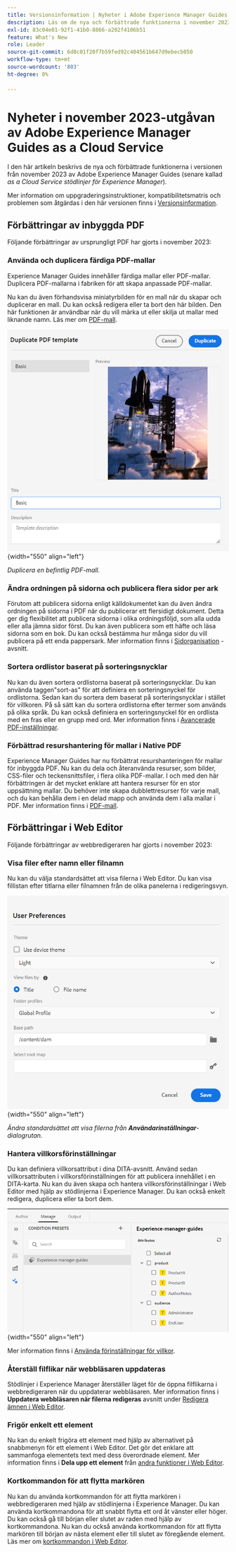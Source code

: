 ```yaml
---
title: Versionsinformation | Nyheter i Adobe Experience Manager Guides, november 2023
description: Läs om de nya och förbättrade funktionerna i november 2023-utgåvan av Adobe Experience Manager Guides as a Cloud Service.
exl-id: 83c04e01-92f1-41b0-8866-a202f4106b51
feature: What's New
role: Leader
source-git-commit: 6d8c01f20f7b59fed92c404561b647d9ebecb050
workflow-type: tm+mt
source-wordcount: '803'
ht-degree: 0%

---
```


# Nyheter i november 2023-utgåvan av Adobe Experience Manager Guides as a Cloud Service

I den här artikeln beskrivs de nya och förbättrade funktionerna i versionen från november 2023 av Adobe Experience Manager Guides (senare kallad *as a Cloud Service stödlinjer för Experience Manager*).

Mer information om uppgraderingsinstruktioner, kompatibilitetsmatris och problemen som åtgärdas i den här versionen finns i [Versionsinformation](release-notes-2023-11-0.md).

## Förbättringar av inbyggda PDF

Följande förbättringar av ursprungligt PDF har gjorts i november 2023:

### Använda och duplicera färdiga PDF-mallar

Experience Manager Guides innehåller färdiga mallar eller PDF-mallar. Duplicera PDF-mallarna i fabriken för att skapa anpassade PDF-mallar.

Nu kan du även förhandsvisa miniatyrbilden för en mall när du skapar och duplicerar en mall. Du kan också redigera eller ta bort den här bilden. Den här funktionen är användbar när du vill märka ut eller skilja ut mallar med liknande namn.
Läs mer om [PDF-mall](../native-pdf/pdf-template.md).

![Mallen Duplicera PDF](assets/duplicate-template.png){width="550" align="left"}

*Duplicera en befintlig PDF-mall.*


### Ändra ordningen på sidorna och publicera flera sidor per ark

Förutom att publicera sidorna enligt källdokumentet kan du även ändra ordningen på sidorna i PDF när du publicerar ett flersidigt dokument.  Detta ger dig flexibilitet att publicera sidorna i olika ordningsföljd, som alla udda eller alla jämna sidor först. Du kan även publicera som ett häfte och läsa sidorna som en bok. Du kan också bestämma hur många sidor du vill publicera på ett enda pappersark. Mer information finns i [Sidorganisation](../native-pdf/components-pdf-template.md#page-organization) -avsnitt.

### Sortera ordlistor baserat på sorteringsnycklar

Nu kan du även sortera ordlistorna baserat på sorteringsnycklar. Du kan använda taggen&quot;sort-as&quot; för att definiera en sorteringsnyckel för ordlistorna. Sedan kan du sortera dem baserat på sorteringsnycklar i stället för villkoren. På så sätt kan du sortera ordlistorna efter termer som används på olika språk. Du kan också definiera en sorteringsnyckel för en ordlista med en fras eller en grupp med ord.
Mer information finns i [Avancerade PDF-inställningar](../native-pdf/components-pdf-template.md#advanced-pdf-settings).


### Förbättrad resurshantering för mallar i Native PDF

Experience Manager Guides har nu förbättrat resurshanteringen för mallar för inbyggda PDF. Nu kan du dela och återanvända resurser, som bilder, CSS-filer och teckensnittsfiler, i flera olika PDF-mallar. I och med den här förbättringen är det mycket enklare att hantera resurser för en stor uppsättning mallar. Du behöver inte skapa dubblettresurser för varje mall, och du kan behålla dem i en delad mapp och använda dem i alla mallar i PDF.
Mer information finns i [PDF-mall](../native-pdf/pdf-template.md).

## Förbättringar i Web Editor

Följande förbättringar av webbredigeraren har gjorts i november 2023:


### Visa filer efter namn eller filnamn

Nu kan du välja standardsättet att visa filerna i Web Editor. Du kan visa fillistan efter titlarna eller filnamnen från de olika panelerna i redigeringsvyn.

![Dialogrutan Användarinställningar](assets/user-preferences-2311.png){width="550" align="left"}

*Ändra standardsättet att visa filerna från **Användarinställningar**-dialogrutan.*


### Hantera villkorsförinställningar

Du kan definiera villkorsattribut i dina DITA-avsnitt. Använd sedan villkorsattributen i villkorsförinställningen för att publicera innehållet i en DITA-karta. Nu kan du även skapa och hantera villkorsförinställningar i Web Editor med hjälp av stödlinjerna i Experience Manager. Du kan också enkelt redigera, duplicera eller ta bort dem.

![Förinställda villkor på fliken Hantera i webbredigeraren ](assets/web-editor-manage-condition-presets.png){width="550" align="left"}

Mer information finns i [Använda förinställningar för villkor](../user-guide/generate-output-use-condition-presets.md).

### Återställ filflikar när webbläsaren uppdateras

Stödlinjer i Experience Manager återställer läget för de öppna filflikarna i webbredigeraren när du uppdaterar webbläsaren. Mer information finns i **Uppdatera webbläsaren när filerna redigeras** avsnitt under [Redigera ämnen i Web Editor](../user-guide/web-editor-edit-topics.md).

### Frigör enkelt ett element

Nu kan du enkelt frigöra ett element med hjälp av alternativet på snabbmenyn för ett element i Web Editor. Det gör det enklare att sammanfoga elementets text med dess överordnade element.
Mer information finns i **Dela upp ett element** från [andra funktioner i Web Editor](../user-guide/web-editor-other-features.md).

### Kortkommandon för att flytta markören

Nu kan du använda kortkommandon för att flytta markören i webbredigeraren med hjälp av stödlinjerna i Experience Manager. Du kan använda kortkommandona för att snabbt flytta ett ord åt vänster eller höger. Du kan också gå till början eller slutet av raden med hjälp av kortkommandona.
Nu kan du också använda kortkommandon för att flytta markören till början av nästa element eller till slutet av föregående element.
Läs mer om [kortkommandon i Web Editor](../user-guide/web-editor-keyboard-shortcuts.md).
